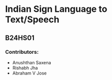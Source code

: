 # Indian Sign Language to Text/Speech
## B24HS01
### Contributors:
- Anushthan Saxena
- Rishabh Jha
- Abraham V Jose